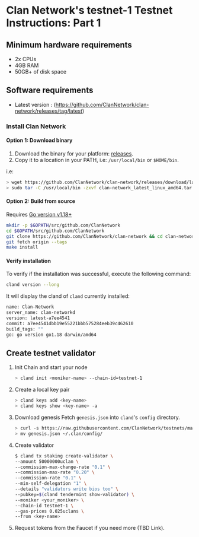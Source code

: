 # Clan Network's testnet-1 Testnet Instructions: Part 1

## Minimum hardware requirements

- 2x CPUs
- 4GB RAM
- 50GB+ of disk space

## Software requirements

- Latest version : (https://github.com/ClanNetwork/clan-network/releases/tag/latest)

### Install Clan Network

#### Option 1: Download binary

1. Download the binary for your platform: [releases](https://github.com/ClanNetwork/clan-network/releases/tag/latest).
2. Copy it to a location in your PATH, i.e: `/usr/local/bin` or `$HOME/bin`.

i.e:

```sh
> wget https://github.com/ClanNetwork/clan-network/releases/download/latest/clan-network_latest_linux_amd64.tar.gz
> sudo tar -C /usr/local/bin -zxvf clan-network_latest_linux_amd64.tar.gz
```

#### Option 2: Build from source

Requires [Go version v1.18+](https://golang.org/doc/install)

```sh
mkdir -p $GOPATH/src/github.com/ClanNetwork
cd $GOPATH/src/github.com/ClanNetwork
git clone https://github.com/ClanNetwork/clan-network && cd clan-network
git fetch origin --tags
make install
```

#### Verify installation

To verify if the installation was successful, execute the following command:

```sh
cland version --long
```

It will display the cland of `cland` currently installed:

```sh
name: Clan-Network
server_name: clan-networkd
version: latest-a7ee4541
commit: a7ee4541dbb19e55221bbb575284eeb39c462610
build_tags: ""
go: go version go1.18 darwin/amd64
```

## Create testnet validator

1. Init Chain and start your node

   ```sh
   > cland init <moniker-name> --chain-id=testnet-1
   ```

2. Create a local key pair

   ```sh
   > cland keys add <key-name>
   > cland keys show <key-name> -a
   ```

3. Download genesis
   Fetch `genesis.json` into `cland`'s `config` directory.

   ```sh
   > curl -s https://raw.githubusercontent.com/ClanNetwork/testnets/main/testnet-1/genesis.json > genesis.json
   > mv genesis.json ~/.clan/config/
   ```

4. Create validator

   ```sh
   $ cland tx staking create-validator \
   --amount 50000000uclan \
   --commission-max-change-rate "0.1" \
   --commission-max-rate "0.20" \
   --commission-rate "0.1" \
   --min-self-delegation "1" \
   --details "validators write bios too" \
   --pubkey=$(cland tendermint show-validator) \
   --moniker <your_moniker> \
   --chain-id testnet-1 \
   --gas-prices 0.025uclans \
   --from <key-name>
   ```

5. Request tokens from the Faucet if you need more (TBD Link).

